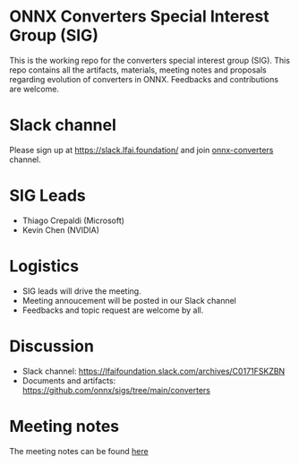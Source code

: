 <!--- SPDX-License-Identifier: Apache-2.0 -->

# ONNX Converters Special Interest Group (SIG)

This is the working repo for the converters special interest group (SIG).
This repo contains all the artifacts, materials, meeting notes and proposals regarding evolution of converters in ONNX. Feedbacks and contributions are welcome.

# Slack channel
Please sign up at https://slack.lfai.foundation/ and join [onnx-converters](https://lfaifoundation.slack.com/archives/C0171FSKZBN) channel.

# SIG Leads

* Thiago Crepaldi (Microsoft)
* Kevin Chen (NVIDIA)

# Logistics

* SIG leads will drive the meeting.
* Meeting annoucement will be posted in our Slack channel
* Feedbacks and topic request are welcome by all.

# Discussion

* Slack channel: https://lfaifoundation.slack.com/archives/C0171FSKZBN
* Documents and artifacts: https://github.com/onnx/sigs/tree/main/converters

# Meeting notes

The meeting notes can be found [here](https://github.com/onnx/sigs/tree/main/converters/meetings)

